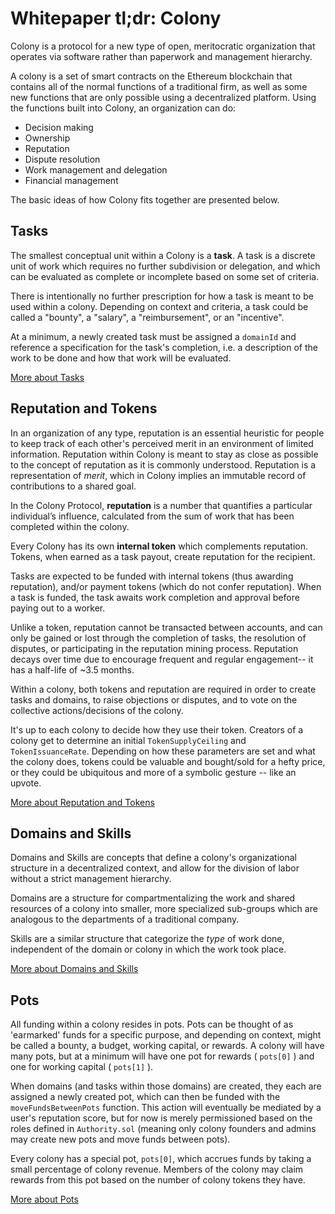 # Whitepaper tl;dr: Colony

Colony is a protocol for a new type of open, meritocratic organization that operates via software rather than paperwork and management hierarchy.

A colony is a set of smart contracts on the Ethereum blockchain that contains all of the normal functions of a traditional firm, as well as some new functions that are only possible using a decentralized platform. Using the functions built into Colony, an organization can do:

* Decision making
* Ownership
* Reputation
* Dispute resolution
* Work management and delegation
* Financial management

The basic ideas of how Colony fits together are presented below.

## Tasks
The smallest conceptual unit within a Colony is a **task**. A task is a discrete unit of work which requires no further subdivision or delegation, and which can be evaluated as complete or incomplete based on some set of criteria.

There is intentionally no further prescription for how a task is meant to be used within a colony. Depending on context and criteria, a task could be called a "bounty", a "salary", a "reimbursement", or an "incentive".

At a minimum, a newly created task must be assigned a `domainId` and reference a specification for the task's completion, i.e. a description of the work to be done and how that work will be evaluated.

[More about Tasks](/colonynetwork/whitepaper-tldr-tasks-and-payments/)


## Reputation and Tokens
In an organization of any type, reputation is an essential heuristic for people to keep track of each other's perceived merit in an environment of limited information. Reputation within Colony is meant to stay as close as possible to the concept of reputation as it is commonly understood. Reputation is a representation of _merit_, which in Colony implies an immutable record of contributions to a shared goal.

In the Colony Protocol, **reputation** is a number that quantifies a particular individual’s influence, calculated from the sum of work that has been completed within the colony.

Every Colony has its own **internal token** which complements reputation. Tokens, when earned as a task payout, create reputation for the recipient.

Tasks are expected to be funded with internal tokens (thus awarding reputation), and/or payment tokens (which do not confer reputation). When a task is funded, the task awaits work completion and approval before paying out to a worker.

Unlike a token, reputation cannot be transacted between accounts, and can only be gained or lost through the completion of tasks, the resolution of disputes, or participating in the reputation mining process. Reputation decays over time due to encourage frequent and regular engagement-- it has a half-life of ~3.5 months.

Within a colony, both tokens and reputation are required in order to create tasks and domains, to raise objections or disputes, and to vote on the collective actions/decisions of the colony.

It's up to each colony to decide how they use their token. Creators of a colony get to determine an initial `TokenSupplyCeiling` and `TokenIssuanceRate`. Depending on how these parameters are set and what the colony does, tokens could be valuable and bought/sold for a hefty price, or they could be ubiquitous and more of a symbolic gesture -- like an upvote.

[More about Reputation and Tokens](/colonynetwork/whitepaper-tldr-reputation/)

## Domains and Skills
Domains and Skills are concepts that define a colony's organizational structure in a decentralized context, and allow for the division of labor without a strict management hierarchy.

Domains are a structure for compartmentalizing the work and shared resources of a colony into smaller, more specialized sub-groups which are analogous to the departments of a traditional company.

Skills are a similar structure that categorize the _type_ of work done, independent of the domain or colony in which the work took place.

[More about Domains and Skills](/colonynetwork/whitepaper-tldr-domains-and-skills/)

## Pots
All funding within a colony resides in pots. Pots can be thought of as 'earmarked' funds for a specific purpose, and depending on context, might be called a bounty, a budget, working capital, or rewards.  A colony will have many pots, but at a minimum will have one pot for rewards ( `pots[0]` ) and one for working capital ( `pots[1]` ).

When domains (and tasks within those domains) are created, they each are assigned a newly created pot, which can then be funded with the `moveFundsBetweenPots` function. This action will eventually be mediated by a user's reputation score, but for now is merely permissioned based on the roles defined in `Authority.sol` (meaning only colony founders and admins may create new pots and move funds between pots).

Every colony has a special pot, `pots[0]`, which accrues funds by taking a small percentage of colony revenue. Members of the colony may claim rewards from this pot based on the number of colony tokens they have.

[More about Pots](/colonynetwork/whitepaper-tldr-pots-and-funding/)
